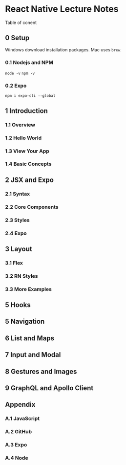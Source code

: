 # React Native Lecture Notes

Table of conent

## 0 Setup

Windows download installation packages. Mac uses `brew`.

### 0.1 Nodejs and NPM

`node -v`
`npm -v`

### 0.2 Expo

`npm i expo-cli --global`

## 1 Introduction

### 1.1 Overview

### 1.2 Hello World

### 1.3 View Your App

### 1.4 Basic Concepts

## 2 JSX and Expo

### 2.1 Syntax

### 2.2 Core Components

### 2.3 Styles

### 2.4 Expo

## 3 Layout

### 3.1 Flex

### 3.2 RN Styles

### 3.3 More Examples

## 5 Hooks

## 5 Navigation

## 6 List and Maps

## 7 Input and Modal

## 8 Gestures and Images

## 9 GraphQL and Apollo Client

## Appendix

### A.1 JavaScript

### A.2 GitHub

### A.3 Expo

### A.4 Node

